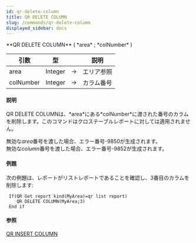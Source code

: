 ```yaml
---
id: qr-delete-column
title: QR DELETE COLUMN
slug: /commands/qr-delete-column
displayed_sidebar: docs
---
```


<!--REF #_command_.QR DELETE COLUMN.Syntax-->**QR DELETE COLUMN** ( *area* ; *colNumber* )<!-- END REF-->
<!--REF #_command_.QR DELETE COLUMN.Params-->
| 引数 | 型 |  | 説明 |
| --- | --- | --- | --- |
| area | Integer | &srarr; | エリア参照 |
| colNumber | Integer | &srarr; | カラム番号 |

<!-- END REF-->

#### 説明 

<!--REF #_command_.QR DELETE COLUMN.Summary-->QR DELETE COLUMNは、*area*にある*colNumber*に渡された番号のカラムを削除します。<!-- END REF-->このコマンドはクロステーブルレポートに対しては適用されません。

無効な*area*番号を渡した場合、エラー番号-9850が生成されます。  
無効な*column*番号を渡した場合、エラー番号-9852が生成されます。 

#### 例題 

次の例題は、レポートがリストレポートであることを確認し、3番目のカラムを削除します: 

```4d
 If(QR Get report kind(MyArea)=qr list report)
    QR DELETE COLUMN(MyArea;3)
 End if
```

#### 参照 

[QR INSERT COLUMN](qr-insert-column.md)  